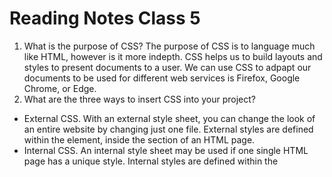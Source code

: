# Reading Notes Class 5

1. What is the purpose of CSS? The purpose of CSS is to language much like HTML, however is it more indepth. CSS helps us to build layouts and styles to present documents to a user. We can use CSS to adpapt our documents to be used for different web services is Firefox, Google Chrome, or Edge.  
2. What are the three ways to insert CSS into your project?
  - External CSS. With an external style sheet, you can change the look of an entire website by changing just one file. External styles are defined within the <link> element, inside the <head> section of an HTML page.
  - Internal CSS. An internal style sheet may be used if one single HTML page has a unique style. Internal styles are defined within the <style> element, inside the <head> section of an HTML page.
  - Inline CSS.  An inline style may be used to apply a unique style for a single element. nline styles are defined within the "style" attribute of the relevant element.
3. Write an example of a CSS rule that would give all < p> elements red text.

< html>
< body>


< p style="color:red;">This is a paragraph.</p>

< /body>
< /html>

  - (This would give a paragraph redt ext, I added in spaces in order for it to be seen by you!)_










